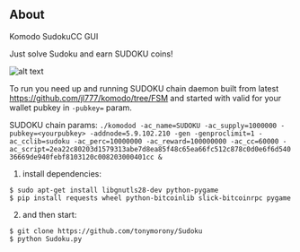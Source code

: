 About
-----
Komodo SudokuCC GUI

Just solve Sudoku and earn SUDOKU coins!

![alt text](https://i.imgur.com/std99XW.png)

To run you need up and running SUDOKU chain daemon built from latest https://github.com/jl777/komodo/tree/FSM and started with valid for your wallet pubkey in `-pubkey=` param.

SUDOKU chain params: 
```./komodod -ac_name=SUDOKU -ac_supply=1000000 -pubkey=<yourpubkey> -addnode=5.9.102.210 -gen -genproclimit=1 -ac_cclib=sudoku -ac_perc=10000000 -ac_reward=100000000 -ac_cc=60000 -ac_script=2ea22c80203d1579313abe7d8ea85f48c65ea66fc512c878c0d0e6f6d54036669de940febf8103120c008203000401cc &```

1) install dependencies:

```
$ sudo apt-get install libgnutls28-dev python-pygame 
$ pip install requests wheel python-bitcoinlib slick-bitcoinrpc pygame
```

2) and then start:

```
$ git clone https://github.com/tonymorony/Sudoku
$ python Sudoku.py
```

